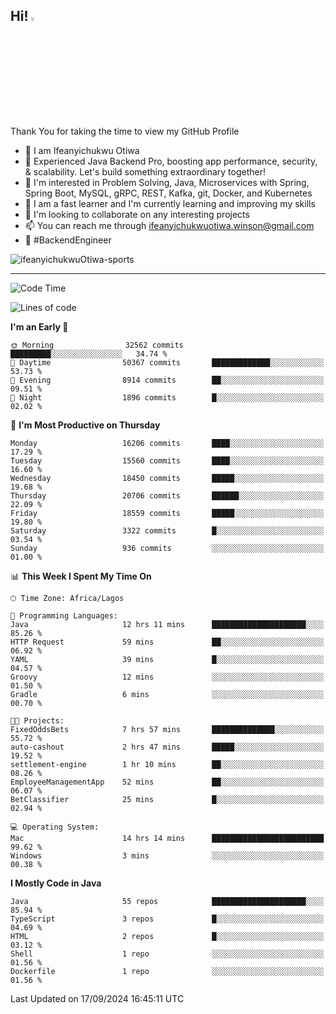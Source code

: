 <!-- BLOG-POST-LIST:START --><!-- BLOG-POST-LIST:END -->

## Hi! <img src="https://media.giphy.com/media/hvRJCLFzcasrR4ia7z/giphy.gif" width="4%"> 

Thank You for taking the time to view my GitHub Profile

- 👋 I am Ifeanyichukwu Otiwa
- 🚀 Experienced Java Backend Pro, boosting app performance, security, & scalability. Let's build something extraordinary together!
- 👀 I'm interested in Problem Solving, Java, Microservices with Spring, Spring Boot, MySQL, gRPC, REST, Kafka, git, Docker, and Kubernetes
- 🌱 I am a fast learner and I'm currently learning and improving my skills
- 💞️ I'm looking to collaborate on any interesting projects
- 📫 You can reach me through ifeanyichukwuotiwa.winson@gmail.com
- 🚀 #BackendEngineer

<p align="left" marginTop="10px"> <img src="https://komarev.com/ghpvc/?username=ifeanyichukwuOtiwa-sports&label=Profile%20views&color=0e75b6&style=for-the-badge" alt="ifeanyichukwuOtiwa-sports" /> </p>

***

<!--START_SECTION:waka-->
![Code Time](http://img.shields.io/badge/Code%20Time-2%2C902%20hrs%2035%20mins-blue)

![Lines of code](https://img.shields.io/badge/From%20Hello%20World%20I%27ve%20Written-22.9%20million%20lines%20of%20code-blue)

**I'm an Early 🐤** 

```text
🌞 Morning                32562 commits       █████████░░░░░░░░░░░░░░░░   34.74 % 
🌆 Daytime                50367 commits       █████████████░░░░░░░░░░░░   53.73 % 
🌃 Evening                8914 commits        ██░░░░░░░░░░░░░░░░░░░░░░░   09.51 % 
🌙 Night                  1896 commits        █░░░░░░░░░░░░░░░░░░░░░░░░   02.02 % 
```
📅 **I'm Most Productive on Thursday** 

```text
Monday                   16206 commits       ████░░░░░░░░░░░░░░░░░░░░░   17.29 % 
Tuesday                  15560 commits       ████░░░░░░░░░░░░░░░░░░░░░   16.60 % 
Wednesday                18450 commits       █████░░░░░░░░░░░░░░░░░░░░   19.68 % 
Thursday                 20706 commits       ██████░░░░░░░░░░░░░░░░░░░   22.09 % 
Friday                   18559 commits       █████░░░░░░░░░░░░░░░░░░░░   19.80 % 
Saturday                 3322 commits        █░░░░░░░░░░░░░░░░░░░░░░░░   03.54 % 
Sunday                   936 commits         ░░░░░░░░░░░░░░░░░░░░░░░░░   01.00 % 
```


📊 **This Week I Spent My Time On** 

```text
🕑︎ Time Zone: Africa/Lagos

💬 Programming Languages: 
Java                     12 hrs 11 mins      █████████████████████░░░░   85.26 % 
HTTP Request             59 mins             ██░░░░░░░░░░░░░░░░░░░░░░░   06.92 % 
YAML                     39 mins             █░░░░░░░░░░░░░░░░░░░░░░░░   04.57 % 
Groovy                   12 mins             ░░░░░░░░░░░░░░░░░░░░░░░░░   01.50 % 
Gradle                   6 mins              ░░░░░░░░░░░░░░░░░░░░░░░░░   00.70 % 

🐱‍💻 Projects: 
FixedOddsBets            7 hrs 57 mins       ██████████████░░░░░░░░░░░   55.72 % 
auto-cashout             2 hrs 47 mins       █████░░░░░░░░░░░░░░░░░░░░   19.52 % 
settlement-engine        1 hr 10 mins        ██░░░░░░░░░░░░░░░░░░░░░░░   08.26 % 
EmployeeManagementApp    52 mins             ██░░░░░░░░░░░░░░░░░░░░░░░   06.07 % 
BetClassifier            25 mins             █░░░░░░░░░░░░░░░░░░░░░░░░   02.94 % 

💻 Operating System: 
Mac                      14 hrs 14 mins      █████████████████████████   99.62 % 
Windows                  3 mins              ░░░░░░░░░░░░░░░░░░░░░░░░░   00.38 % 
```

**I Mostly Code in Java** 

```text
Java                     55 repos            █████████████████████░░░░   85.94 % 
TypeScript               3 repos             █░░░░░░░░░░░░░░░░░░░░░░░░   04.69 % 
HTML                     2 repos             █░░░░░░░░░░░░░░░░░░░░░░░░   03.12 % 
Shell                    1 repo              ░░░░░░░░░░░░░░░░░░░░░░░░░   01.56 % 
Dockerfile               1 repo              ░░░░░░░░░░░░░░░░░░░░░░░░░   01.56 % 
```




 Last Updated on 17/09/2024 16:45:11 UTC
<!--END_SECTION:waka-->

<!--
<p align="center">
![trophy](https://github-profile-trophy.vercel.app/?username=ifeanyichukwuOtiwa-sports&theme=onedark) (https://github.com/ryo-ma/github-profile-trophy)
</p>
-->

<!---
ifeanyi-otiwa/ifeanyi-otiwa is a ✨ special ✨ repository because its `README.md` (this file) appears on your GitHub profile.
You can click the Preview link to take a look at your changes.
--->
